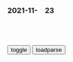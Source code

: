 ### 2021-11-　23

```note
```

<table id="tbc" style="white-space:pre-wrap">
</table>
<button onclick="toggleb()">toggle</button>
<button onclick="loadparse()">loadparse</button>
<br>
<!-- 🌸<br>🍅-　-🍑<hr>🍀 -->
<pre>
<textarea rows="30" cols="100" style="display: none" id="tar">

<font size="4"><b>
不许联想s马南</b></font><br>
https://mbd.baidu.com/newspage/data/landingsuper?context=%7B%22nid%22%3A%22news_8699316465109835831%22%7D&n_type=-1&p_from=-1

人类失去联想，世界将会怎样？

这句传世的经典广告词，如今有了答案——没啥。

像是五小强守护他们的雅典娜，s马南在年轻人眼里也成为了单挑资本大鳄的孤胆英雄——你保护无产者的世界，我们保护你。

<font size="1" style="color:#DCDCDC"><b>2021/11/23 下午1:14:34</b></font>
<font size="4"><b>
孟晖：迪奥的雷人“zg风”，非涉审美多元，就是没文化</b></font><br>
https://mbd.baidu.com/newspage/data/landingsuper?context=%7B%22nid%22%3A%22news_9182601179211404155%22%7D&n_type=-1&p_from=-1

新zg与美国在双方没有直接宣战的情况之下，整整打了二十多年的战争，

zg当时那样难，难道不是美国长期封锁和制裁的结果吗？基辛格在《论zg》里讲得相当明白，1975年，福特总统访h，开出美国的价码，是zg必须和美国一起去非洲搞军事行动，联合称霸非洲。这价码，zg能答应吗？！

<font size="4"><b>
那年那兔：兔子帮非洲训练部队，太开心了,动漫,g产动漫,好看视频</b></font><br>
https://haokan.baidu.com/v?vid=7383833925090183771&sfrom=baidu-feed

<font size="1" style="color:#DCDCDC"><b>2021/11/23 下午3:57:10</b></font>

那只是一群不知天地之大的小g寡m在玩机灵而已。他们在无知和愚昧的状态下亵渎文明，配得上分析吗？没文化，怎么分析？

精准地针对了当时新中g领导的反帝反殖运动，给观众洗脑：zh帝国正由zy王国转变为“世界帝国”，它不是具体针对谁，各位在座的一个都跑不了。

在文艺中，将东方女性化，将东方的男人都女性化。
https://pics2.baidu.com/feed/ae51f3deb48f8c54b218d03fec445afce1fe7f49.jpeg?token=efddd2bbc43e4892133f40fcf9a888ae&.jpg

男主凭军功晋升为zh帝国的王爷、“从一品定远大将军并征戎王”，

立在一面巨大的“zh帝国的古地图”上，发布西征大令，挥师e罗斯、y度、中亚和波斯。至此，电影已经像是神经失常的状态，
https://pics1.baidu.com/feed/e7cd7b899e510fb372425c6a0d5ebf9cd0430c6e.jpeg?token=09dc9af320f01288d48df89f052fe687&.jpg

“小龙宝宝”站在zh帝国的古地图上发布征服欧亚大陆的计划

很显然，剧组如此细心地胡闹，并不是抽疯，而是恫吓世界：成吉思汗厉害不？可他还只是一条幼龙，一条小龙宝宝。所以，他身后的那条沉睡的巨龙一旦支棱起来，那可得什么样儿？那条龙不是具体针对谁，地球儿上的gj哪一个也跑不掉。

片中宣扬的帝国主义意识形态和zy王国论让我又气又笑，

<font size="1" style="color:#DCDCDC"><b>2021/11/23 上午11:14:11</b></font>

<p><font size="4"><b>
远虑_百度百科</b></font></p>
https://baike.baidu.com/item/%E8%BF%9C%E8%99%91

苏轼 《司马温公行状》：“小人无远虑，特欲仓猝之际，援立其所厚善者耳。”

<font size="1" style="color:#DCDCDC"><b>2021/11/23 上午10:19:48</b></font>

<p><font size="4"><b>
知无不言，言无不尽_百度百科</b></font></p>
https://baike.baidu.com/item/%E7%9F%A5%E6%97%A0%E4%B8%8D%E8%A8%80%EF%BC%8C%E8%A8%80%E6%97%A0%E4%B8%8D%E5%B0%BD

苏洵《衡论·远虑》：“知无不言，言无不尽，百人誉之不加密，百人毁之不加疏。”

<font size="1" style="color:#DCDCDC"><b>2021/11/23 上午10:19:11</b></font>

<p><font size="4"><b>
大爷被300斤姑娘强吻，气得报j了！6个j察才把她拖回派出所</b></font></p>
https://baijiahao.baidu.com/s?id=1638642928170642659&wfr=spider&for=pc

https://pics3.baidu.com/feed/b999a9014c086e060ec4ea94138a60f10bd1cb0c.jpeg?token=a900ec08ae662956173043027de44769&.jpg

<font size="1" style="color:#DCDCDC"><b>2021/11/23 上午10:12:03</b></font>

<p><font size="4"><b>
“泰山压顶”：美国300磅女子活活压死男友！辩称：不小心的_温蒂</b></font></p>
https://www.sohu.com/a/280946228_100010147

她在与男友吵架的时候用尽全身力气压死了男友。

温蒂一直在喝酒，并表示想购买可卡因，因此和男友发生争执。醉酒后，温蒂用刀捅了男友，然后又用桌腿殴打他，随后，压在了男友身上致其窒息。

<font size="1" style="color:#DCDCDC"><b>2021/11/23 上午10:09:10</b></font>

<p><font size="4"><b>
美国300斤女子一屁股坐死男友 法院：系腹部赘肉将其闷死_温迪·托马斯</b></font></p>
https://www.sohu.com/a/279527237_420076

美国300斤女子一屁股坐死男友 法院：系腹部赘肉将其闷死_温迪·托马斯

<font size="1" style="color:#DCDCDC"><b>2021/11/23 上午10:10:12</b></font>

<p><font size="4"><b>
俄上将：北约潜艇撞沉“库尔斯克”号，有九成把握确定是哪艘</b></font></p>
https://mbd.baidu.com/newspage/data/landingsuper?context=%7B%22nid%22%3A%22news_9209959734333505882%22%7D&n_type=-1&p_from=-1

<font size="1" style="color:#DCDCDC"><b>2021/11/23 上午10:13:44</b></font>

</textarea>
</pre>
<!-- 🍀<br>🍑-　-🍅<hr>🌸 -->

```tip
```

<script src="https://cdn.jsdelivr.net/npm/jquery@3.5.1/dist/jquery.min.js"></script>

<link rel="stylesheet" href="https://cdn.jsdelivr.net/gh/fancyapps/fancybox@3.5.7/dist/jquery.fancybox.min.css" />
<script src="https://cdn.jsdelivr.net/gh/fancyapps/fancybox@3.5.7/dist/jquery.fancybox.min.js"></script>

<script type="text/javascript">

var __urlRegex = /(\b(https?|ftp|file):\/\/[-A-Z0-9+&@#\/%?=~_|!:,.;]*[-A-Z0-9+&@#\/%=~_|])/ig;
var __imgRegex = /\.(?:jpe?g|gif|png)$/i;

loadparse();

function parseURL($string){

    var exp = __urlRegex;
    return $string.replace(exp,function(match){
            __imgRegex.lastIndex=0;
            if(__imgRegex.test(match)){
                return '<a data-fancybox="gallery" href="' + match.replace("/p=700", "")
                 + '"><img src="' + match.replace("/p=700", "/p=160x200")+'" width="64"></a>';
            }
            else{
                return '<a href="' + match + '" target="_blank">' + match + '</a>';
            }
        }
    );
}

function loadparse() {
  tbc.innerHTML = parseURL(tar.value);
}

function toggleb() {
  var x = document.getElementById("tar");
  if (x.style.display === "none") {
    x.style.display = "";
  } else {
    x.style.display = "none";
  }
}

</script>

